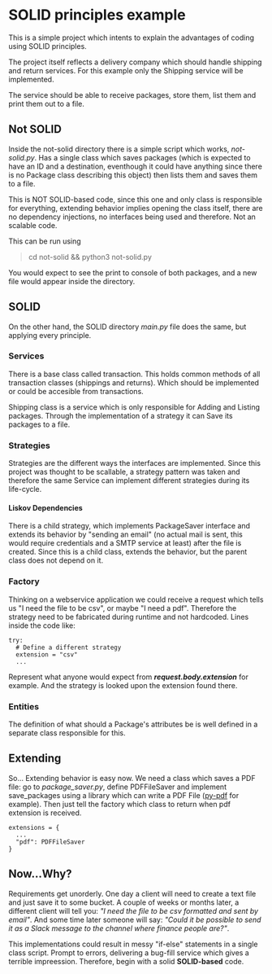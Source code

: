 # SOLID principles example

This is a simple project which intents to explain the advantages of coding using SOLID principles.

The project itself reflects a delivery company which should handle shipping and return services. For this example only the Shipping service will be implemented.

The service should be able to receive packages, store them, list them and print them out to a file.

## Not SOLID

Inside the not-solid directory there is a simple script which works, *not-solid.py*. Has a single class which saves packages (which is expected to have an ID and a destination, eventhough it could have anything since there is no Package class describing this object) then lists them and saves them to a file.

This is NOT SOLID-based code, since this one and only class is responsible for everything, extending behavior implies opening the class itself, there are no dependency injections, no interfaces being used and therefore. Not an scalable code.

This can be run using 

>cd not-solid && python3 not-solid.py

You would expect to see the print to console of both packages, and a new file would appear inside the directory.

## SOLID

On the other hand, the SOLID directory *main.py* file does the same, but applying every principle.

### Services

There is a base class called transaction. This holds common methods of all transaction classes (shippings and returns). Which should be implemented or could be accesible from transactions.

Shipping class is a service which is only responsible for Adding and Listing packages. Through the implementation of a strategy it can Save its packages to a file.

### Strategies

Strategies are the different ways the interfaces are implemented. Since this project was thought to be scallable, a strategy pattern was taken and therefore the same Service can implement different strategies during its life-cycle.

#### Liskov Dependencies

There is a child strategy, which implements PackageSaver interface and extends its behavior by "sending an email" (no actual mail is sent, this would require credentials and a SMTP service at least) after the file is created. Since this is a child class, extends the behavior, but the parent class does not depend on it.

### Factory

Thinking on a webservice application we could receive a request which tells us "I need the file to be csv", or maybe "I need a pdf". Therefore the strategy need to be fabricated during runtime and not hardcoded. 
Lines inside the code like:

```
try:
  # Define a different strategy
  extension = "csv"
  ...
```

Represent what anyone would expect from ***request.body.extension*** for example. And the strategy is looked upon the extension found there.

### Entities

The definition of what should a Package's attributes be is well defined in a separate class responsible for this.


## Extending

So... Extending behavior is easy now. We need a class which saves a PDF file: go to *package_saver.py*, define PDFFileSaver and implement save_packages using a library which can write a PDF File ([py-pdf](https://github.com/py-pdf/pypdf) for example). Then just tell the factory which class to return when pdf extension is received.

```
extensions = {
  ...
  "pdf": PDFFileSaver 
}
```

## Now...Why?

Requirements get unorderly. One day a client will need to create a text file and just save it to some bucket. A couple of weeks or months later, a different client will tell you: *"I need the file to be csv formatted and sent by email"*. And some time later someone will say: *"Could it be possible to send it as a Slack message to the channel where finance people are?"*. 

This implementations could result in messy "if-else" statements in a single class script. Prompt to errors, delivering a bug-fill service which gives a terrible impreession. Therefore, begin with a solid **SOLID-based** code.
